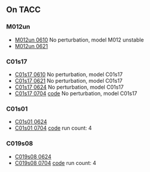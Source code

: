 ## On TACC

### M012un
- [M012un 0610](../data/rns_stability/M012un_0610.nbconvert.html) No perturbation, model M012 unstable
- [M012un 0621](../data/rns_stability/M012un_0621.nbconvert.html)

### C01s17
- [C01s17 0610](../data/rns_stability/C01s17_0610.nbconvert.html) No perturbation, model C01s17
- [C01s17 0621](../data/rns_stability/C01s17_0621.nbconvert.html) No perturbation, model C01s17
- [C01s17 0624](../data/rns_stability/C01s17_0624.nbconvert.html) No perturbation, model C01s17
- [C01s17 0704](../data/rns_stability/C01s17_0704.nbconvert.html) [code](../data/rns_stability/C01s17_0704_code.html) No perturbation, model C01s17


### C01s01
- [C01s01 0624](../data/rns_stability/C01s01_0624.html)
- [C01s01 0704](../data/rns_stability/C01s01_0704.nbconvert.html) [code](../data/rns_stability/C01s01_0704_code.html) run count: 4


### C019s08
- [C019s08 0624](../data/rns_stability/C019s08_0624.html)
- [C019s08 0704](../data/rns_stability/C019s08_0704.nbconvert.html) [code](../data/rns_stability/C019s08_0704_code.html) run count: 4


